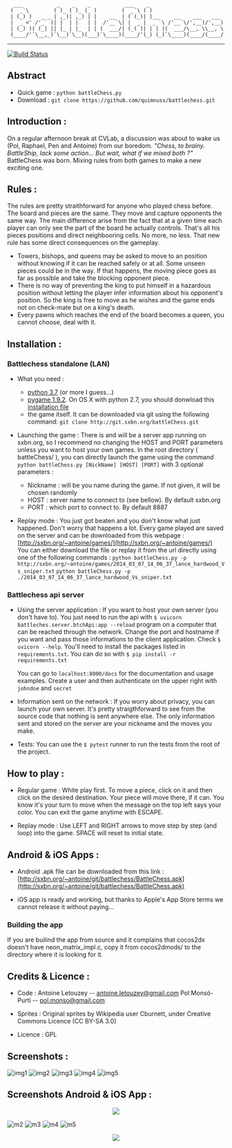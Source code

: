       ___           _    _    _           ___    _
     (  _`\        ( )_ ( )_ (_ )        (  _`\ ( )
     | (_) )   _ _ | ,_)| ,_) | |    __  | ( (_)| |__     __    ___   ___
     |  _ <' /'_` )| |  | |   | |  /'__`\| |  _ |  _ `\ /'__`\/',__)/',__)
     | (_) )( (_| || |_ | |_  | | (  ___/| (_( )| | | |(  ___/\__, \\__, \
     (____/'`\__,_)`\__)`\__)(___)`\____)(____/'(_) (_)`\____)(____/(____/


---

[![Build Status](https://travis-ci.org/quimnuss/battlechess.svg?branch=backend)](https://travis-ci.org/quimnuss/battlechess)

## Abstract
- Quick game :
	`python battleChess.py`
- Download :
	`git clone https://github.com/quimnuss/battlechess.git`


## Introduction :
On a regular afternoon break at CVLab, a discussion was about to wake us (Pol, Raphael, Pen and Antoine) from our boredom.
_"Chess, to brainy. BattleShip, lack some action... But wait, what if we mixed both ?"_
BattleChess was born. Mixing rules from both games to make a new exciting one.



## Rules :
The rules are pretty straithforward for anyone who played chess before. The board and pieces are the same. They move and capture opponents the same way. The main difference arise from the fact that at a given time each player can only see the part of the board he actually controls. That's all his pieces positions and direct neighbooring cells. No more, no less.
That new rule has some direct consequences on the gameplay.

- Towers, bishops, and queens may be asked to move to an position without knowing if it can be reached safely or at all. Some unseen pieces could be in the way. If that happens, the moving piece goes as far as possible and take the blocking opponent piece.
- There is no way of preventing the king to put himself in a hazardous position without letting the player infer information about his opponent's position. So the king is free to move as he wishes and the game ends not on check-mate but on a king's death.
- Every pawns which reaches the end of the board becomes a queen, you cannot choose, deal with it.


## Installation :

### Battlechess standalone (LAN)

- What you need :
	* [python 3.7](https://www.python.org/downloads/) (or more I guess...)
	* [pygame 1.9.2](http://www.pygame.org/download.shtml). On OS X with python 2.7, you should donwload this [installation file](http://www.pygame.org/ftp/pygame-1.9.2pre-py2.7-macosx10.7.mpkg.zip)
	* the game itself. It can be downloaded via git using the following command:
	```git clone http://git.sxbn.org/battleChess.git```

- Launching the game :
	There is and will be a server app running on sxbn.org, so I recommend no changing the HOST and PORT parameters unless you want to host your own games.
	In the root directory ( battleChess/ ), you can directly launch the game using the command
	```python battleChess.py [NickName] [HOST] [PORT]```
	with 3 optional parameters :
	* Nickname : will be you name during the game. If not given, it will be chosen randomly
	* HOST     : server name to connect to (see bellow). By default sxbn.org
	* PORT     : which port to connect to. By default 8887


- Replay mode :
	You just got beaten and you don't know what just happened. Don't worry that happens a lot. Every game played are saved on the server and can be downloaded from this webpage : [http://sxbn.org/~antoine/games/](http://sxbn.org/~antoine/games/)
	You can either download the file or replay it from the url directly using one of the following commands :
	`python battleChess.py -p http://sxbn.org/~antoine/games/2014_03_07_14_06_37_lance_hardwood_Vs_sniper.txt`
	`python battleChess.py -p ./2014_03_07_14_06_37_lance_hardwood_Vs_sniper.txt`

### Battlechess api server

- Using the server application :
	If you want to host your own server (you don't have to). You just need to run the api with
	`$ uvicorn battleches.server.btchApi:app --reload`
	program on a computer that can be reached through the network. Change the port and hostname if you want and pass those informations to the client application. Check `$ uvicorn --help`.
	You'll need to install the packages listed in `requirements.txt`. You can do so with `$ pip install -r requirements.txt`

	You can go to `localhost:8000/docs` for the documentation and usage examples. Create a user and then authenticate on the upper right with `johndoe` and `secret`

- Information sent on the network :
	If you worry about privacy, you can launch your own server. It's pretty straigthforward to see from the source code that nothing is sent anywhere else.
	The only information sent and stored on the server are your nickname and the moves you make.

- Tests:
	You can use the `$ pytest` runner to run the tests from the root of the project.

## How to play :


- Regular game :
	White play first. To move a piece, click on it and then click on the desired destination. Your piece will move there, if it can.
	You know it's your turn to move when the message on the top left says your color.
	You can exit the game anytime with ESCAPE.

- Replay mode :
	Use LEFT and RIGHT arrows to move step by step (and loop) into the game.
	SPACE will reset to initial state.


## Android & iOS Apps :


- Android .apk file can be downloaded from this link : [http://sxbn.org/~antoine/git/battlechess/BattleChess.apk](http://sxbn.org/~antoine/git/battlechess/BattleChess.apk)

- iOS app is ready and working, but thanks to Apple's App Store terms we cannot release it without paying...


### Building the app

If you are builind the app from source and it complains that cocos2dx doesn't have neon_matrix_impl.c, copy it from cocos2dmods/ to the directory where it is looking for it.


## Credits & Licence :


- Code :
	Antoine Letouzey -- [antoine.letouzey@gmail.com](antoine.letouzey@gmail.com)
	Pol Monsó-Purtí  -- [pol.monso@gmail.com](pol.monso@gmail.com)

- Sprites :
	Original sprites by Wikipedia user Cburnett, under Creative Commons Licence (CC BY-SA 3.0)

- Licence : GPL

## Screenshots :
![img1](http://sxbn.org/~antoine/git/battlechess/1.jpg)
![img2](http://sxbn.org/~antoine/git/battlechess/2.jpg)
![img3](http://sxbn.org/~antoine/git/battlechess/3.jpg)
![img4](http://sxbn.org/~antoine/git/battlechess/4.jpg)
![img5](http://sxbn.org/~antoine/git/battlechess/5.jpg)

## Screenshots Android & iOS App :

<p align="center">
<img src="https://user-images.githubusercontent.com/4179721/32983272-5a2a240a-cc92-11e7-8152-37b1bc18eeaf.png">
</p>

![m2](https://user-images.githubusercontent.com/4179721/32983274-5a8e9868-cc92-11e7-94f0-cadc6b50e038.png)
![m3](https://user-images.githubusercontent.com/4179721/32983275-5ab8462c-cc92-11e7-8e4d-becde7cfe0da.png)
![m4](https://user-images.githubusercontent.com/4179721/32983276-5ad82ab4-cc92-11e7-98a3-419f788f1670.png)
![m5](https://user-images.githubusercontent.com/4179721/32983277-5afbe6f2-cc92-11e7-880c-8efd8ecb53db.png)

<p align="center">
<img src="https://user-images.githubusercontent.com/4179721/32983273-5a4dbf1e-cc92-11e7-8be8-f34fac9ab2f8.png">
</p>

